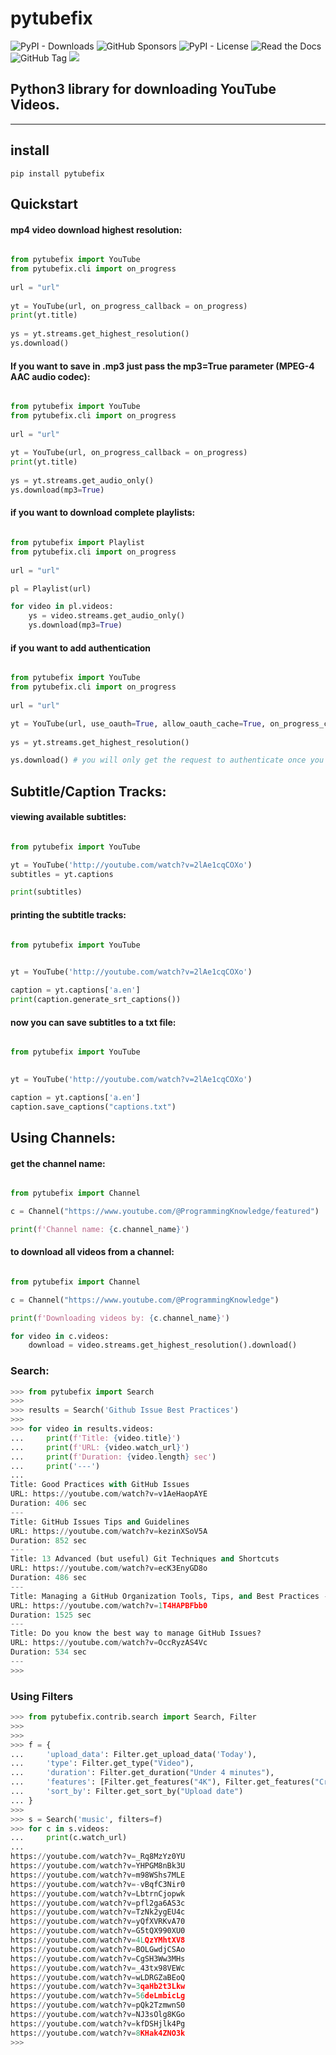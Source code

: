 # pytubefix

![PyPI - Downloads](https://img.shields.io/pypi/dm/pytubefix)
![GitHub Sponsors](https://img.shields.io/github/sponsors/juanbindez)
![PyPI - License](https://img.shields.io/pypi/l/pytubefix)
![Read the Docs](https://img.shields.io/readthedocs/pytubefix)
![GitHub Tag](https://img.shields.io/github/v/tag/JuanBindez/pytubefix?include_prereleases)
<a href="https://pypi.org/project/pytubefix/"><img src="https://img.shields.io/pypi/v/pytubefix" /></a>



## Python3 library for downloading YouTube Videos.

----------
## install

    pip install pytubefix


## Quickstart

#### mp4 video download highest resolution:

```python

from pytubefix import YouTube
from pytubefix.cli import on_progress
 
url = "url"
 
yt = YouTube(url, on_progress_callback = on_progress)
print(yt.title)
 
ys = yt.streams.get_highest_resolution()
ys.download()
```

#### If you want to save in .mp3 just pass the mp3=True parameter (MPEG-4 AAC audio codec):

```python

from pytubefix import YouTube
from pytubefix.cli import on_progress
 
url = "url"
 
yt = YouTube(url, on_progress_callback = on_progress)
print(yt.title)
 
ys = yt.streams.get_audio_only()
ys.download(mp3=True)
```

#### if you want to download complete playlists:

```python

from pytubefix import Playlist
from pytubefix.cli import on_progress
 
url = "url"

pl = Playlist(url)

for video in pl.videos:
    ys = video.streams.get_audio_only()
    ys.download(mp3=True)

```

#### if you want to add authentication

```python

from pytubefix import YouTube
from pytubefix.cli import on_progress
 
url = "url"

yt = YouTube(url, use_oauth=True, allow_oauth_cache=True, on_progress_callback = on_progress)
           
ys = yt.streams.get_highest_resolution()

ys.download() # you will only get the request to authenticate once you download

```

## Subtitle/Caption Tracks:

#### viewing available subtitles:

```python

from pytubefix import YouTube

yt = YouTube('http://youtube.com/watch?v=2lAe1cqCOXo')
subtitles = yt.captions

print(subtitles)

```

#### printing the subtitle tracks:

```python

from pytubefix import YouTube
 

yt = YouTube('http://youtube.com/watch?v=2lAe1cqCOXo')

caption = yt.captions['a.en']
print(caption.generate_srt_captions())

```

#### now you can save subtitles to a txt file:

```python

from pytubefix import YouTube
 

yt = YouTube('http://youtube.com/watch?v=2lAe1cqCOXo')

caption = yt.captions['a.en']
caption.save_captions("captions.txt")

```

## Using Channels:

#### get the channel name:

```python

from pytubefix import Channel

c = Channel("https://www.youtube.com/@ProgrammingKnowledge/featured")

print(f'Channel name: {c.channel_name}')

```

#### to download all videos from a channel:


```python

from pytubefix import Channel

c = Channel("https://www.youtube.com/@ProgrammingKnowledge")

print(f'Downloading videos by: {c.channel_name}')

for video in c.videos:
    download = video.streams.get_highest_resolution().download()

```

### Search:

```python
>>> from pytubefix import Search
>>> 
>>> results = Search('Github Issue Best Practices')
>>> 
>>> for video in results.videos:
...     print(f'Title: {video.title}')
...     print(f'URL: {video.watch_url}')
...     print(f'Duration: {video.length} sec')
...     print('---')
... 
Title: Good Practices with GitHub Issues
URL: https://youtube.com/watch?v=v1AeHaopAYE
Duration: 406 sec
---
Title: GitHub Issues Tips and Guidelines
URL: https://youtube.com/watch?v=kezinXSoV5A
Duration: 852 sec
---
Title: 13 Advanced (but useful) Git Techniques and Shortcuts
URL: https://youtube.com/watch?v=ecK3EnyGD8o
Duration: 486 sec
---
Title: Managing a GitHub Organization Tools, Tips, and Best Practices - Mark Matyas
URL: https://youtube.com/watch?v=1T4HAPBFbb0
Duration: 1525 sec
---
Title: Do you know the best way to manage GitHub Issues?
URL: https://youtube.com/watch?v=OccRyzAS4Vc
Duration: 534 sec
---
>>>


```


### Using Filters

```python
>>> from pytubefix.contrib.search import Search, Filter
>>> 
>>> 
>>> f = {
...     'upload_data': Filter.get_upload_data('Today'),
...     'type': Filter.get_type("Video"),
...     'duration': Filter.get_duration("Under 4 minutes"),
...     'features': [Filter.get_features("4K"), Filter.get_features("Creative Commons")],
...     'sort_by': Filter.get_sort_by("Upload date")
... }
>>> 
>>> s = Search('music', filters=f)
>>> for c in s.videos:
...     print(c.watch_url)
... 
https://youtube.com/watch?v=_Rq8MzYz0YU
https://youtube.com/watch?v=YHPGM8nBk3U
https://youtube.com/watch?v=m98WShs7MLE
https://youtube.com/watch?v=-vBqfC3Nir0
https://youtube.com/watch?v=LbtrnCjopwk
https://youtube.com/watch?v=pfl2ga6AS3c
https://youtube.com/watch?v=TzNk2ygEU4c
https://youtube.com/watch?v=yQfXVRKvA70
https://youtube.com/watch?v=G5tQX990XU0
https://youtube.com/watch?v=4LQzYMhtXV8
https://youtube.com/watch?v=BOLGwdjCSAo
https://youtube.com/watch?v=CgSH3Ww3MHs
https://youtube.com/watch?v=_43tx98VEWc
https://youtube.com/watch?v=wLDRGZaBEoQ
https://youtube.com/watch?v=3qaHb2t3Lkw
https://youtube.com/watch?v=56deLmbicLg
https://youtube.com/watch?v=pQk2TzmwnS0
https://youtube.com/watch?v=NJ3sOlg8KGo
https://youtube.com/watch?v=kfDSHjlk4Pg
https://youtube.com/watch?v=8KHak4ZNO3k
>>> 


```